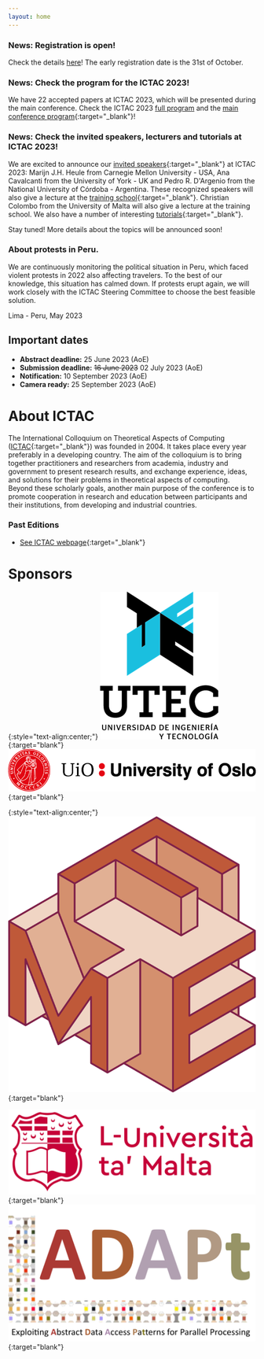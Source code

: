 ```yaml
---
layout: home
---
```

<!--
# Welcome to ICTAC 2023!

The 20th International Colloquium on Theoretical Aspects of Computing will
take place in Lima - Peru, on 04-08 December 2023. ICTAC 2023 will be
hosted by UTEC, Lima - Peru.
 -->
### News: Registration is open!

Check the details [here](https://ictac2023.compsust.utec.edu.pe/registration/)! The early registration date is the 31st of October.

### News: Check the program for the ICTAC 2023!

We have 22 accepted papers at ICTAC 2023, which will be presented during the main conference. Check the ICTAC 2023 [full program](https://ictac2023.compsust.utec.edu.pe/program_ICTAC/) and the [main conference program](https://easychair.org/smart-program/ICTAC2023/){:target="_blank"}!

### News: Check the invited speakers, lecturers and tutorials at ICTAC 2023!

We are excited to announce our [invited speakers](https://ictac2023.compsust.utec.edu.pe/speakers/){:target="_blank"}  at ICTAC 2023: Marijn J.H. Heule  from Carnegie Mellon University - USA,  Ana Cavalcanti  from the University of York - UK and Pedro R. D'Argenio from the National University of Córdoba - Argentina.  These recognized speakers will also give a lecture at the [training school](https://ictac2023.compsust.utec.edu.pe/school/){:target="_blank"}. Christian Colombo from the University of Malta will also give a lecture at the training school. We also have a number of interesting [tutorials](https://ictac2023.compsust.utec.edu.pe/tutorials/){:target="_blank"}.

Stay tuned! More details about the topics will be announced soon!
 
<!-- ### News: deadline extended and special issue journal 

- The submission deadline for ICTAC has been extended by two weeks. __New firm 
  deadlines are 25 June (abstract) and 02 July (papers).__ However, authors are 
  encouraged to submit abstracts as soon as possible to ease the planning of 
  the reviewing process.

- Authors of a selected subset of accepted papers will be invited to submit
  an extended version of their papers to a special issue in the journal
  Theoretical Computer Science (TCS):
  https://www.sciencedirect.com/journal/theoretical-computer-science  -->
 
### About protests in Peru.
 
We are continuously monitoring the political situation in Peru, which faced violent protests in 2022 also affecting travelers. To the best of our knowledge, this situation has calmed down. If protests erupt again, we will work closely with the ICTAC Steering Committee to choose the best feasible solution.
 
Lima - Peru, May 2023


## Important dates

 - __Abstract deadline:__  25 June 2023 (AoE)
 - __Submission deadline:__ ~~16 June 2023~~ 02 July 2023 (AoE)
 - __Notification:__ 10 September 2023 (AoE)
 - __Camera ready:__  25 September 2023 (AoE) 


# About ICTAC

The International Colloquium on Theoretical Aspects of Computing ([ICTAC](https://ictac.isp.uni-luebeck.de/about){:target="_blank"}) was founded in 2004. It takes place every year preferably in a developing country. The aim of the colloquium is to bring together practitioners and researchers from academia, industry and government to present research results, and exchange experience, ideas, and solutions for their problems in theoretical aspects of computing. Beyond these scholarly goals, another main purpose of the conference is to promote cooperation in research and education between participants and their institutions, from developing and industrial countries.


### Past Editions

- [See ICTAC webpage](https://ictac.isp.uni-luebeck.de/previous-events){:target="_blank"}



# Sponsors

{:style="text-align:center;"}
[![logo](assets/img/logo-utec.png "logo")](https://utec.edu.pe/en){:target="blank"}
[![logo](assets/img/logo-uio.png "logo")](https://www.uio.no/english/){:target="blank"}

{:style="text-align:center;"}
[![logo](assets/img/logo-fme.jpg "logo")](https://www.fmeurope.org/){:target="blank"}
<!-- [![logo](assets/img/logo-sigsoft.png "logo")](https://www.sigsoft.org/){:target="blank"}  -->
[![logo](assets/img/logo-malta.png "logo")](https://www.um.edu.mt/ict/){:target="blank"}
[![logo](assets/img/logo-adapt-transp.png "logo")](https://www.mn.uio.no/ifi/english/research/projects/adapt/){:target="blank"}



